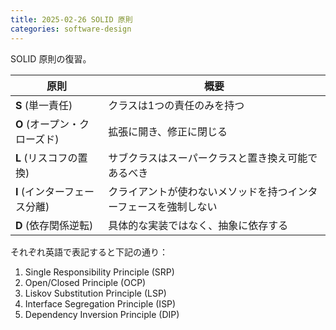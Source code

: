```yaml
---
title: 2025-02-26 SOLID 原則
categories: software-design
---
```


SOLID 原則の復習。

| 原則 | 概要 |
| ------ | ------------- |
| **S** (単一責任) | クラスは1つの責任のみを持つ |
| **O** (オープン・クローズド) | 拡張に開き、修正に閉じる |
| **L** (リスコフの置換) | サブクラスはスーパークラスと置き換え可能であるべき |
| **I** (インターフェース分離) | クライアントが使わないメソッドを持つインターフェースを強制しない |
| **D** (依存関係逆転) | 具体的な実装ではなく、抽象に依存する |

それぞれ英語で表記すると下記の通り：

1.	Single Responsibility Principle (SRP)
2.	Open/Closed Principle (OCP)
3.	Liskov Substitution Principle (LSP)
4.	Interface Segregation Principle (ISP)
5.	Dependency Inversion Principle (DIP)
